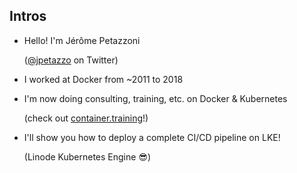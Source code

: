 ## Intros

- Hello! I'm Jérôme Petazzoni

  ([@jpetazzo](https://twitter.com/jpetazzo) on Twitter)

- I worked at Docker from \~2011 to 2018

- I'm now doing consulting, training, etc. on Docker & Kubernetes

  (check out [container.training](https://container.training/)!)

- I'll show you how to deploy a complete CI/CD pipeline on LKE!

  (Linode Kubernetes Engine 😎)
